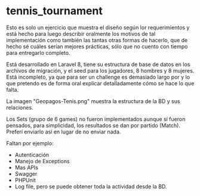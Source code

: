# tennis_tournament

Esto es solo un ejercicio que muestra el diseño según lor requerimientos y está hecho para luego describir oralmente los motivos de tal implementación como también las tantas otras formas de hacerlo, que de hecho sé cuáles serían mejores prácticas, sólo que no cuento con tiempo para entregarlo completo.

Está desarrollado en Laravel 8, tiene su estructura de base de datos en los archivos de migración, y el seed para los jugadores, 8 hombres y 8 mujeres.
Está incompleto, ya que para ser un challenge es demasiado largo por y lo que pretendo es de forma oral explicar detalladamente cómo se hace lo que falta.

La imagen "Geopagos-Tenis.png" muestra la estructura de la BD y sus relaciones.

Los Sets (grupo de 6 games) no fueron implementados aunque sí fueron pensados, para simplicidad, los resultados se dan por partido (Match).
Preferí enviarlo así en lugar de no enviar nada.

Faltan por ejemplo:
- Autenticación
- Manejo de Exceptions
- Mas APIs
- Swagger
- PHPUnit
- Log file, pero se puede obtener toda la actividad desde la BD.

